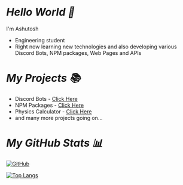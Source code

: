 # _Hello World 👋_

I'm Ashutosh

- Engineering student
- Right now learning new technologies and also developing various Discord Bots, NPM packages, Web Pages and APIs

# _My Projects 📚_

- Discord Bots - [Click Here](https://top.gg/user/1148746244592173056)
- NPM Packages - [Click Here](https://www.npmjs.com/~ashutoshswamy)
- Physics Calculator - [Click Here](https://physicsrockz.netlify.app)
- and many more projects going on...

# _My GitHub Stats 📊_

[![GitHub](https://github-readme-stats.vercel.app/api?username=ashutoshswamy&theme=tokyonight)](https://github.com/ashutoshswamy)

[![Top Langs](https://github-readme-stats.vercel.app/api/top-langs/?username=ashutoshswamy&theme=tokyonight&layout=compact)](https://github.com/ashutoshswamy)
